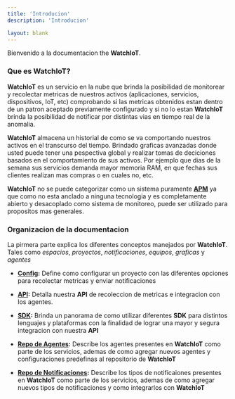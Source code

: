 ```yaml
---
title: 'Introducion'
description: 'Introducion'

layout: blank
---
```


Bienvenido a la documentacion the **WatchIoT**.

### Que es WatchIoT?

**WatchIoT** es un servicio en la nube que brinda la posibilidad de monitorear y recolectar metricas de nuestros activos (aplicaciones,
servicios, dispositivos, IoT, etc) comprobando si las metricas obtenidos estan dentro de un patron aceptado previamente
configurado y si no lo estan **WatchIoT** brinda la posibilidad de notificar por distintas vias en tiempo real de la anomalia.

**WatchIoT** almacena un historial de como se va comportando nuestros activos en el transcurso del tiempo.
Brindado graficas avanzadas donde usted puede tener una pespectiva global y realizar tomas
de deciciones basados en el comportamiento de sus activos. Por ejemplo que dias de la semana sus servicios demanda
mayor memoria RAM, en que fechas sus clientes realizan mas compras o en cuales no, etc.

**WatchIoT** no se puede categorizar como un sistema puramente **[APM](https://en.wikipedia.org/wiki/Application_performance_management)** ya que como no esta anclado a ninguna tecnologia
y es completamente abierto y desacoplado como sistema de monitoreo, puede ser utilizado para propositos mas generales.

### Organizacion de la documentacion

La pirmera parte explica los diferentes conceptos manejados por **WatchIoT**. Tales como *espacios*, *proyectos*,
*notificaciones*, *equipos*, *graficas* y *agentes*

* **[Config](#/config/):** Define como configurar un proyecto con las diferentes opciones para recolectar metricas
y enviar notificaciones

* **[API](#/api/):** Detalla nuestra **API** de recoleccion de metricas e integracion con los agentes.

* **[SDK](#/sdk/):** Brinda un panorama de como utilizar diferentes **SDK** para distintos lenguajes y plataformas con la
finalidad de lograr una mayor y segura integracion con nuestra **API**

* **[Repo de Agentes](#/agent-repo/):** Describe los agentes presentes en **WatchIoT** como parte de los servicios,
 ademas de como agregar nuevos agentes y configuraciones predefinas al repositorio de **WatchIoT**

* **[Repo de Notificaciones](#/notif-repo/):** Describe los tipos de notificaiones presentes en **WatchIoT** como parte de los servicios,
ademas de como agregar nuevos tipos de notificaciones y como integrarlos con **WatchIoT**
